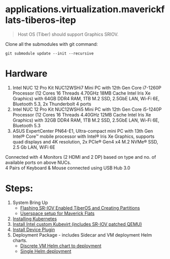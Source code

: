 # applications.virtualization.maverickflats-tiberos-itep
> Host OS (Tiber) should support Graphics SRIOV.

Clone all the submodules with git command: 
```
git submodule update --init --recursive
```

# Hardware
1. Intel NUC 12 Pro Kit NUC12WSHi7 Mini PC with 12th Gen Core i7-1260P Processor (12 Cores 16 Threads 4.70GHz 18MB Cache Intel Iris Xe Graphics) with 64GB DDR4 RAM, 1TB M.2 SSD, 2.5GbE LAN, Wi-Fi 6E, Bluetooth 5.3, 2x Thunderbolt 4 ports
2. Intel NUC 12 Pro Kit NUC12WSHi5 Mini PC with 12th Gen Core i5-1240P Processor (12 Cores 16 Threads 4.40GHz 12MB Cache Intel Iris Xe Graphics) with 32GB DDR4 RAM, 1TB M.2 SSD, 2.5GbE LAN, Wi-Fi 6E, Bluetooth 5.3
3. ASUS ExpertCenter PN64-E1, Ultra-compact mini PC with 13th Gen Intel® Core™ mobile processor with Intel® Iris Xe Graphics, supports quad displays and 4K resolution, 2x PCIe® Gen4 x4 M.2 NVMe® SSD, 2.5 Gb LAN, WiFi 6E

Connected with 4 Monitors (2 HDMI and 2 DP) based on type and no. of available ports on above NUCs.\
4 Pairs of Keyboard & Mouse connected using USB Hub 3.0

# Steps:
  1. System Bring Up
     - [Flashing SR-IOV Enabled TiberOS and Creating Partitions](tiber/tiber_flash_partition.md)
     - [Userspace setup for Maverick Flats](tiber/tiber_mf_setup.md)
  2. [Installing Kubernetes](tiber/kubevirt_gfx_guide.md)
  3. [Install Intel custom Kubevirt (includes SR-IOV patched QEMU)](tiber/kubevirt_gfx_guide.md#13-install-customized-kubevirt-for-maverick-flats)
  4. [Install Device Plugin](tiber/kubevirt_gfx_guide.md/#16-install-device-plugin)
  5. Deployment Package - includes Sidecar and VM deployment Helm charts.
     - [Discrete VM Helm chart to deployment](deployment/discrete/discrete_helm.md)
     - [Single Helm deployment](deployment/single/single_helm.md)
